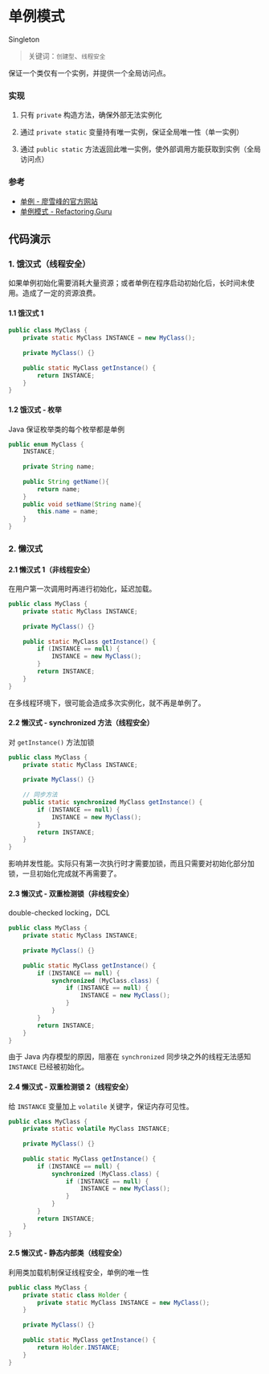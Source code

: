 # 单例模式

Singleton

> 关键词：`创建型`、`线程安全`

保证一个类仅有一个实例，并提供一个全局访问点。


### 实现

1. 只有 `private` 构造方法，确保外部无法实例化

2. 通过 `private static` 变量持有唯一实例，保证全局唯一性（单一实例）

3. 通过 `public static` 方法返回此唯一实例，使外部调用方能获取到实例（全局访问点）


### 参考

- [单例 - 廖雪峰的官方网站](https://www.liaoxuefeng.com/wiki/1252599548343744/1281319214514210)
- [单例模式 - Refactoring.Guru](https://refactoringguru.cn/design-patterns/singleton)


## 代码演示

### 1. 饿汉式（线程安全）

如果单例初始化需要消耗大量资源；或者单例在程序启动初始化后，长时间未使用。造成了一定的资源浪费。

#### 1.1 饿汉式 1

```java
public class MyClass {
    private static MyClass INSTANCE = new MyClass();
    
    private MyClass() {}
    
    public static MyClass getInstance() {
        return INSTANCE;
    }
}
```

#### 1.2 饿汉式 - 枚举

Java 保证枚举类的每个枚举都是单例

```java
public enum MyClass {
    INSTANCE;
    
    private String name;
    
    public String getName(){
        return name;
    }
    public void setName(String name){
        this.name = name;
    }
}
```


### 2. 懒汉式

#### 2.1 懒汉式 1（非线程安全）

在用户第一次调用时再进行初始化，延迟加载。

```java
public class MyClass {
    private static MyClass INSTANCE;
    
    private MyClass() {}
    
    public static MyClass getInstance() {
        if (INSTANCE == null) {
            INSTANCE = new MyClass();
        } 
        return INSTANCE;
    }
}
```

在多线程环境下，很可能会造成多次实例化，就不再是单例了。

#### 2.2 懒汉式 - synchronized 方法（线程安全）

对 `getInstance()` 方法加锁

```java
public class MyClass {
    private static MyClass INSTANCE;
    
    private MyClass() {}
    
    // 同步方法
    public static synchronized MyClass getInstance() {
        if (INSTANCE == null) {
            INSTANCE = new MyClass();
        } 
        return INSTANCE;
    }
}
```

影响并发性能。实际只有第一次执行时才需要加锁，而且只需要对初始化部分加锁，一旦初始化完成就不再需要了。

#### 2.3 懒汉式 - 双重检测锁（非线程安全）

double-checked locking，DCL

```java
public class MyClass {
    private static MyClass INSTANCE;
    
    private MyClass() {}
    
    public static MyClass getInstance() {
        if (INSTANCE == null) {
            synchronized (MyClass.class) {
                if (INSTANCE == null) {
                    INSTANCE = new MyClass();
                }
            }
        } 
        return INSTANCE;
    }
}
```

由于 Java 内存模型的原因，阻塞在 `synchronized` 同步块之外的线程无法感知 `INSTANCE` 已经被初始化。

#### 2.4 懒汉式 - 双重检测锁 2（线程安全）

给 `INSTANCE` 变量加上 `volatile` 关键字，保证内存可见性。

```java
public class MyClass {
    private static volatile MyClass INSTANCE;
    
    private MyClass() {}
    
    public static MyClass getInstance() {
        if (INSTANCE == null) {
            synchronized (MyClass.class) {
                if (INSTANCE == null) {
                    INSTANCE = new MyClass();
                }
            }
        } 
        return INSTANCE;
    }
}
```

#### 2.5 懒汉式 - 静态内部类（线程安全）

利用类加载机制保证线程安全，单例的唯一性

```java
public class MyClass {
    private static class Holder {
        private static MyClass INSTANCE = new MyClass();
    }
    
    private MyClass() {}
    
    public static MyClass getInstance() {
        return Holder.INSTANCE;
    }
}
```